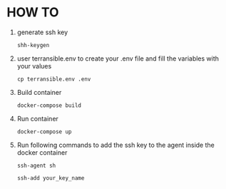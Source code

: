 # HOW TO


1. generate ssh key 

    ``shh-keygen``

2. user terransible.env to create your .env file and fill the variables with your values

    ``cp terransible.env .env``

3. Build container

    ``docker-compose build``

4. Run container

    ``docker-compose up``

5. Run following commands to add the ssh key to the agent inside the docker container

    ``ssh-agent sh``

    ``ssh-add your_key_name``